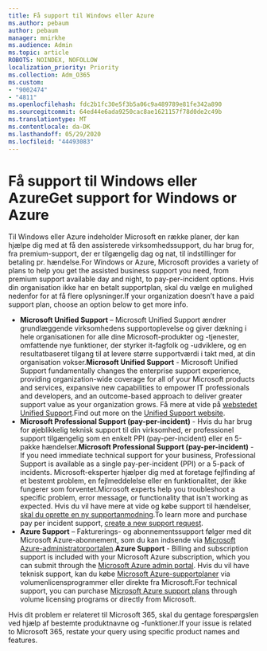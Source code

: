 ```yaml
---
title: Få support til Windows eller Azure
ms.author: pebaum
author: pebaum
manager: mnirkhe
ms.audience: Admin
ms.topic: article
ROBOTS: NOINDEX, NOFOLLOW
localization_priority: Priority
ms.collection: Adm_O365
ms.custom:
- "9002474"
- "4811"
ms.openlocfilehash: fdc2b1fc30e5f3b5a06c9a489789e81fe342a890
ms.sourcegitcommit: 64ed44e6ada9250cac8ae1621157f78d0de2c49b
ms.translationtype: MT
ms.contentlocale: da-DK
ms.lasthandoff: 05/29/2020
ms.locfileid: "44493083"
---
```

# <a name="get-support-for-windows-or-azure"></a><span data-ttu-id="7c453-102">Få support til Windows eller Azure</span><span class="sxs-lookup"><span data-stu-id="7c453-102">Get support for Windows or Azure</span></span>

<span data-ttu-id="7c453-103">Til Windows eller Azure indeholder Microsoft en række planer, der kan hjælpe dig med at få den assisterede virksomhedssupport, du har brug for, fra premium-support, der er tilgængelig dag og nat, til indstillinger for betaling pr. hændelse.</span><span class="sxs-lookup"><span data-stu-id="7c453-103">For Windows or Azure, Microsoft provides a variety of plans to help you get the assisted business support you need, from premium support available day and night, to pay-per-incident options.</span></span> <span data-ttu-id="7c453-104">Hvis din organisation ikke har en betalt supportplan, skal du vælge en mulighed nedenfor for at få flere oplysninger.</span><span class="sxs-lookup"><span data-stu-id="7c453-104">If your organization doesn’t have a paid support plan, choose an option below to get more info.</span></span>

- <span data-ttu-id="7c453-105">**Microsoft Unified Support** – Microsoft Unified Support ændrer grundlæggende virksomhedens supportoplevelse og giver dækning i hele organisationen for alle dine Microsoft-produkter og -tjenester, omfattende nye funktioner, der styrker it-fagfolk og -udviklere, og en resultatbaseret tilgang til at levere større supportværdi i takt med, at din organisation vokser.</span><span class="sxs-lookup"><span data-stu-id="7c453-105">**Microsoft Unified Support** - Microsoft Unified Support fundamentally changes the enterprise support experience, providing organization-wide coverage for all of your Microsoft products and services, expansive new capabilities to empower IT professionals and developers, and an outcome-based approach to deliver greater support value as your organization grows.</span></span> <span data-ttu-id="7c453-106">Få mere at vide på [webstedet Unified Support](https://aka.ms/unified-support).</span><span class="sxs-lookup"><span data-stu-id="7c453-106">Find out more on the [Unified Support website](https://aka.ms/unified-support).</span></span>
- <span data-ttu-id="7c453-107">**Microsoft Professional Support (pay-per-incident)** - Hvis du har brug for øjeblikkelig teknisk support til din virksomhed, er professionel support tilgængelig som en enkelt PPI (pay-per-incident) eller en 5-pakke hændelser.</span><span class="sxs-lookup"><span data-stu-id="7c453-107">**Microsoft Professional Support (pay-per-incident)** - If you need immediate technical support for your business, Professional Support is available as a single pay-per-incident (PPI) or a 5-pack of incidents.</span></span> <span data-ttu-id="7c453-108">Microsoft-eksperter hjælper dig med at foretage fejlfinding af et bestemt problem, en fejlmeddelelse eller en funktionalitet, der ikke fungerer som forventet.</span><span class="sxs-lookup"><span data-stu-id="7c453-108">Microsoft experts help you troubleshoot a specific problem, error message, or functionality that isn't working as expected.</span></span> <span data-ttu-id="7c453-109">Hvis du vil have mere at vide og købe support til hændelser, [skal du oprette en ny supportanmodning](https://support.microsoft.com/supportforbusiness/productselection).</span><span class="sxs-lookup"><span data-stu-id="7c453-109">To learn more and purchase pay per incident support, [create a new support request](https://support.microsoft.com/supportforbusiness/productselection).</span></span>
- <span data-ttu-id="7c453-110">**Azure Support** – Fakturerings- og abonnementssupport følger med dit Microsoft Azure-abonnement, som du kan indsende via [Microsoft Azure-administratorportalen](https://portal.azure.com/).</span><span class="sxs-lookup"><span data-stu-id="7c453-110">**Azure Support** - Billing and subscription support is included with your Microsoft Azure subscription, which you can submit through the [Microsoft Azure admin portal](https://portal.azure.com/).</span></span> <span data-ttu-id="7c453-111">Hvis du vil have teknisk support, kan du købe [Microsoft Azure-supportplaner](https://azure.microsoft.com/support/plans/) via volumenlicensprogrammer eller direkte fra Microsoft.</span><span class="sxs-lookup"><span data-stu-id="7c453-111">For technical support, you can purchase [Microsoft Azure support plans](https://azure.microsoft.com/support/plans/) through volume licensing programs or directly from Microsoft.</span></span>

<span data-ttu-id="7c453-112">Hvis dit problem er relateret til Microsoft 365, skal du gentage forespørgslen ved hjælp af bestemte produktnavne og -funktioner.</span><span class="sxs-lookup"><span data-stu-id="7c453-112">If your issue is related to Microsoft 365, restate your query using specific product names and features.</span></span>
